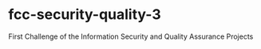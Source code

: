 # fcc-security-quality-3
First Challenge of the Information Security and Quality Assurance Projects 

